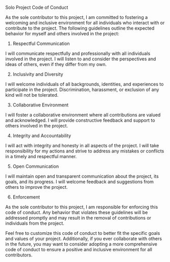 Solo Project Code of Conduct

As the sole contributor to this project, I am committed to fostering a welcoming and inclusive environment for all individuals who interact with or contribute to the project. The following guidelines outline the expected behavior for myself and others involved in the project:

1. Respectful Communication

I will communicate respectfully and professionally with all individuals involved in the project. I will listen to and consider the perspectives and ideas of others, even if they differ from my own.

2. Inclusivity and Diversity

I will welcome individuals of all backgrounds, identities, and experiences to participate in the project. Discrimination, harassment, or exclusion of any kind will not be tolerated.

3. Collaborative Environment

I will foster a collaborative environment where all contributions are valued and acknowledged. I will provide constructive feedback and support to others involved in the project.

4. Integrity and Accountability

I will act with integrity and honesty in all aspects of the project. I will take responsibility for my actions and strive to address any mistakes or conflicts in a timely and respectful manner.

5. Open Communication

I will maintain open and transparent communication about the project, its goals, and its progress. I will welcome feedback and suggestions from others to improve the project.

6. Enforcement

As the sole contributor to this project, I am responsible for enforcing this code of conduct. Any behavior that violates these guidelines will be addressed promptly and may result in the removal of contributions or individuals from the project.

Feel free to customize this code of conduct to better fit the specific goals and values of your project. Additionally, if you ever collaborate with others in the future, you may want to consider adopting a more comprehensive code of conduct to ensure a positive and inclusive environment for all contributors.